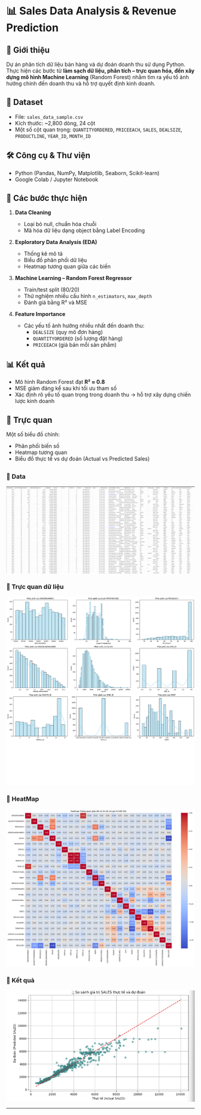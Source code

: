 # 📊 Sales Data Analysis & Revenue Prediction

## 📌 Giới thiệu
Dự án phân tích dữ liệu bán hàng và dự đoán doanh thu sử dụng Python.  
Thực hiện các bước từ **làm sạch dữ liệu, phân tích – trực quan hóa, đến xây dựng mô hình Machine Learning** (Random Forest) nhằm tìm ra yếu tố ảnh hưởng chính đến doanh thu và hỗ trợ quyết định kinh doanh.

## 📂 Dataset
- File: `sales_data_sample.csv`
- Kích thước: ~2,800 dòng, 24 cột
- Một số cột quan trọng: `QUANTITYORDERED`, `PRICEEACH`, `SALES`, `DEALSIZE`, `PRODUCTLINE`, `YEAR_ID`, `MONTH_ID`

## 🛠️ Công cụ & Thư viện
- Python (Pandas, NumPy, Matplotlib, Seaborn, Scikit-learn)
- Google Colab / Jupyter Notebook

## 🔑 Các bước thực hiện
1. **Data Cleaning**  
   - Loại bỏ null, chuẩn hóa chuỗi  
   - Mã hóa dữ liệu dạng object bằng Label Encoding  

2. **Exploratory Data Analysis (EDA)**  
   - Thống kê mô tả  
   - Biểu đồ phân phối dữ liệu  
   - Heatmap tương quan giữa các biến  

3. **Machine Learning – Random Forest Regressor**  
   - Train/test split (80/20)  
   - Thử nghiệm nhiều cấu hình `n_estimators`, `max_depth`  
   - Đánh giá bằng R² và MSE  

4. **Feature Importance**  
   - Các yếu tố ảnh hưởng nhiều nhất đến doanh thu:  
     - `DEALSIZE` (quy mô đơn hàng)  
     - `QUANTITYORDERED` (số lượng đặt hàng)  
     - `PRICEEACH` (giá bán mỗi sản phẩm)  

## 📊 Kết quả
- Mô hình Random Forest đạt **R² ≈ 0.8**  
- MSE giảm đáng kể sau khi tối ưu tham số  
- Xác định rõ yếu tố quan trọng trong doanh thu → hỗ trợ xây dựng chiến lược kinh doanh  

## 📌 Trực quan
Một số biểu đồ chính:
- Phân phối biến số
- Heatmap tương quan
- Biểu đồ thực tế vs dự đoán (Actual vs Predicted Sales)


## 

### 🔹 Data
![Doanh thu theo region](./IMG/data.png)

### 🔹 Trực quan dữ liệu
![Trực quan dữ liệu ](./IMG/imgbieudo.png)

### 🔹 HeatMap
![HeatMap](./IMG/imgheatmap.png)

### 🔹 Kết quả
![Kết Quả Thuật toán Random FR](./IMG/imgrandomfrst.png)

---

